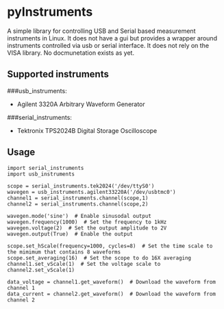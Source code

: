 pyInstruments
=============

A simple library for controlling USB and Serial based measurement instruments in Linux. It does not have a gui but provides a wrapper around instruments controlled via usb or serial interface.
It does not rely on the VISA library. No docmunetation exists as yet.

## Supported instruments

###usb_instruments:
* Agilent 3320A Arbitrary Waveform Generator

###serial_instruments:
* Tektronix TPS2024B Digital Storage Oscilloscope


## Usage

    import serial_instruments
    import usb_instruments
    
    scope = serial_instruments.tek2024('/dev/ttyS0')
    wavegen = usb_instruments.agilent33220A('/dev/usbtmc0')
    channel1 = serial_instruments.channel(scope,1)
    channel2 = serial_instruments.channel(scope,2)
    
    wavegen.mode('sine')  # Enable sinusodal output
    wavegen.frequency(1000)  # Set the frequency to 1kHz
    wavegen.voltage(2)  # Set the output amplitude to 2V
    wavegen.output(True)  # Enable the output
    
    scope.set_hScale(frequency=1000, cycles=8)  # Set the time scale to the mimimum that contains 8 waveforms
    scope.set_averaging(16)  # Set the scope to do 16X averaging
    channel1.set_vScale(1)  # Set the voltage scale to 
    channel2.set_vScale(1)
    
    data_voltage = channel1.get_waveform()  # Download the waveform from channel 1
    data_current = channel2.get_waveform()  # Download the waveform from channel 2
